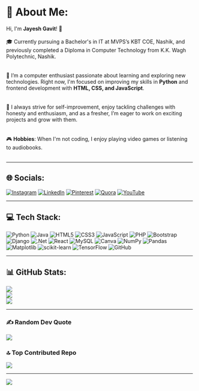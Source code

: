 
# 💫 About Me:
Hi, I'm **Jayesh Gavit**! 👋<br>  
🎓 Currently pursuing a Bachelor's in IT at MVPS’s KBT COE, Nashik, and previously completed a Diploma in Computer Technology from K.K. Wagh Polytechnic, Nashik.<br><br>  
🚀 I’m a computer enthusiast passionate about learning and exploring new technologies. Right now, I'm focused on improving my skills in **Python** and frontend development with **HTML, CSS, and JavaScript**.<br><br>  
🌱 I always strive for self-improvement, enjoy tackling challenges with honesty and enthusiasm, and as a fresher, I’m eager to work on exciting projects and grow with them.<br><br>  
🎮 **Hobbies**: When I'm not coding, I enjoy playing video games or listening to audiobooks.<br><br>

---

## 🌐 Socials:
[![Instagram](https://img.shields.io/badge/Instagram-%23E4405F.svg?logo=Instagram&logoColor=white)](https://instagram.com/jayesh_gavit_47) 
[![LinkedIn](https://img.shields.io/badge/LinkedIn-%230077B5.svg?logo=linkedin&logoColor=white)](https://linkedin.com/in/jayesh-gavit-47ni) 
[![Pinterest](https://img.shields.io/badge/Pinterest-%23E60023.svg?logo=Pinterest&logoColor=white)](https://pinterest.com/eBJZ9IInS) 
[![Quora](https://img.shields.io/badge/Quora-%23B92B27.svg?logo=Quora&logoColor=white)](https://quora.com/profile/Jayesh-758) 
[![YouTube](https://img.shields.io/badge/YouTube-%23FF0000.svg?logo=YouTube&logoColor=white)](https://youtube.com/@itsmejayesh-mh15)

---

## 💻 Tech Stack:
![Python](https://img.shields.io/badge/python-3670A0?style=for-the-badge&logo=python&logoColor=ffdd54) 
![Java](https://img.shields.io/badge/java-%23ED8B00.svg?style=for-the-badge&logo=openjdk&logoColor=white) 
![HTML5](https://img.shields.io/badge/html5-%23E34F26.svg?style=for-the-badge&logo=html5&logoColor=white) 
![CSS3](https://img.shields.io/badge/css3-%231572B6.svg?style=for-the-badge&logo=css3&logoColor=white) 
![JavaScript](https://img.shields.io/badge/javascript-%23323330.svg?style=for-the-badge&logo=javascript&logoColor=%23F7DF1E) 
![PHP](https://img.shields.io/badge/php-%23777BB4.svg?style=for-the-badge&logo=php&logoColor=white) 
![Bootstrap](https://img.shields.io/badge/bootstrap-%238511FA.svg?style=for-the-badge&logo=bootstrap&logoColor=white) 
![Django](https://img.shields.io/badge/django-%23092E20.svg?style=for-the-badge&logo=django&logoColor=white) 
![.Net](https://img.shields.io/badge/.NET-5C2D91?style=for-the-badge&logo=.net&logoColor=white) 
![React](https://img.shields.io/badge/react-%2320232a.svg?style=for-the-badge&logo=react&logoColor=%2361DAFB) 
![MySQL](https://img.shields.io/badge/mysql-4479A1.svg?style=for-the-badge&logo=mysql&logoColor=white) 
![Canva](https://img.shields.io/badge/Canva-%2300C4CC.svg?style=for-the-badge&logo=Canva&logoColor=white) 
![NumPy](https://img.shields.io/badge/numpy-%23013243.svg?style=for-the-badge&logo=numpy&logoColor=white) 
![Pandas](https://img.shields.io/badge/pandas-%23150458.svg?style=for-the-badge&logo=pandas&logoColor=white) 
![Matplotlib](https://img.shields.io/badge/Matplotlib-%23ffffff.svg?style=for-the-badge&logo=Matplotlib&logoColor=black) 
![scikit-learn](https://img.shields.io/badge/scikit--learn-%23F7931E.svg?style=for-the-badge&logo=scikit-learn&logoColor=white) 
![TensorFlow](https://img.shields.io/badge/TensorFlow-%23FF6F00.svg?style=for-the-badge&logo=TensorFlow&logoColor=white) 
![GitHub](https://img.shields.io/badge/github-%23121011.svg?style=for-the-badge&logo=github&logoColor=white)

---

## 📊 GitHub Stats:
![](https://github-readme-stats.vercel.app/api?username=Jayeshgavit&theme=radical&hide_border=true&include_all_commits=true&count_private=true)<br/>
![](https://github-readme-streak-stats.herokuapp.com/?user=Jayeshgavit&theme=radical&hide_border=true)<br/>
![](https://github-readme-stats.vercel.app/api/top-langs/?username=Jayeshgavit&theme=radical&hide_border=true&include_all_commits=true&count_private=true&layout=compact)

---

### ✍️ Random Dev Quote
![](https://quotes-github-readme.vercel.app/api?type=horizontal&theme=radical)

### 🔝 Top Contributed Repo
![](https://github-contributor-stats.vercel.app/api?username=Jayeshgavit&limit=5&theme=radical&combine_all_yearly_contributions=true)

---

[![](https://visitcount.itsvg.in/api?id=Jayeshgavit&icon=0&color=0)](https://visitcount.itsvg.in)

